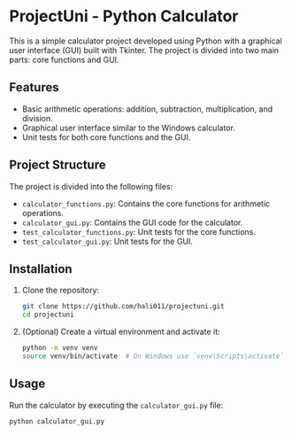 # ProjectUni - Python Calculator

This is a simple calculator project developed using Python with a graphical user interface (GUI) built with Tkinter. The project is divided into two main parts: core functions and GUI. 

## Features

- Basic arithmetic operations: addition, subtraction, multiplication, and division.
- Graphical user interface similar to the Windows calculator.
- Unit tests for both core functions and the GUI.

## Project Structure

The project is divided into the following files:
- `calculator_functions.py`: Contains the core functions for arithmetic operations.
- `calculator_gui.py`: Contains the GUI code for the calculator.
- `test_calculator_functions.py`: Unit tests for the core functions.
- `test_calculator_gui.py`: Unit tests for the GUI.

## Installation

1. Clone the repository:
    ```sh
    git clone https://github.com/hali011/projectuni.git
    cd projectuni
    ```

2. (Optional) Create a virtual environment and activate it:
    ```sh
    python -m venv venv
    source venv/bin/activate  # On Windows use `venv\Scripts\activate`
    ```

## Usage

Run the calculator by executing the `calculator_gui.py` file:
```sh
python calculator_gui.py
